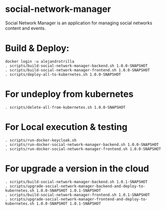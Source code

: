 # social-network-manager
Social Network Manager is an application for managing social networks content and events.

# Build & Deploy:
```
docker login -u alejandrotrilla
. scripts/build-social-network-manager-backend.sh 1.0.0-SNAPSHOT
. scripts/build-social-network-manager-frontend.sh 1.0.0-SNAPSHOT
. scripts/deploy-all-to-kubernetes.sh 1.0.0-SNAPSHOT
```

# For undeploy from kubernetes
```
. scripts/delete-all-from-kubernetes.sh 1.0.0-SNAPSHOT
```

# For Local execution & testing
```
. scripts/run-docker-keycloak.sh
. scripts/run-docker-social-network-manager-backend.sh 1.0.0-SNAPSHOT
. scripts/run-docker-social-network-manager-frontend.sh 1.0.0-SNAPSHOT
```

# For upgrade a version in the cloud
```
. scripts/build-social-network-manager-backend.sh 1.0.1-SNAPSHOT
. scripts/upgrade-social-network-manager-backend-and-deploy-to-kubernetes.sh 1.0.0-SNAPSHOT 1.0.1-SNAPSHOT 
. scripts/build-social-network-manager-frontend.sh 1.0.1-SNAPSHOT
. scripts/upgrade-social-network-manager-frontend-and-deploy-to-kubernetes.sh 1.0.0-SNAPSHOT 1.0.1-SNAPSHOT 
```
